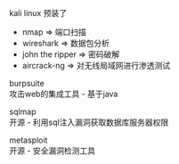 kali linux 预装了
- nmap => 端口扫描
- wireshark => 数据包分析
- john the ripper => 密码破解
- aircrack-ng => 对无线局域网进行渗透测试

burpsuite  
攻击web的集成工具 - 基于java

sqlmap  
开源 - 利用sql注入漏洞获取数据库服务器权限

metasploit  
开源 - 安全漏洞检测工具
